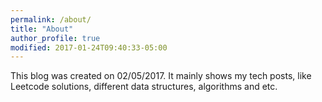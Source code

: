 ```yaml
---
permalink: /about/
title: "About"
author_profile: true
modified: 2017-01-24T09:40:33-05:00
---
```


This blog was created on 02/05/2017. It mainly shows my tech posts, like Leetcode solutions, different data structures, algorithms and etc. 